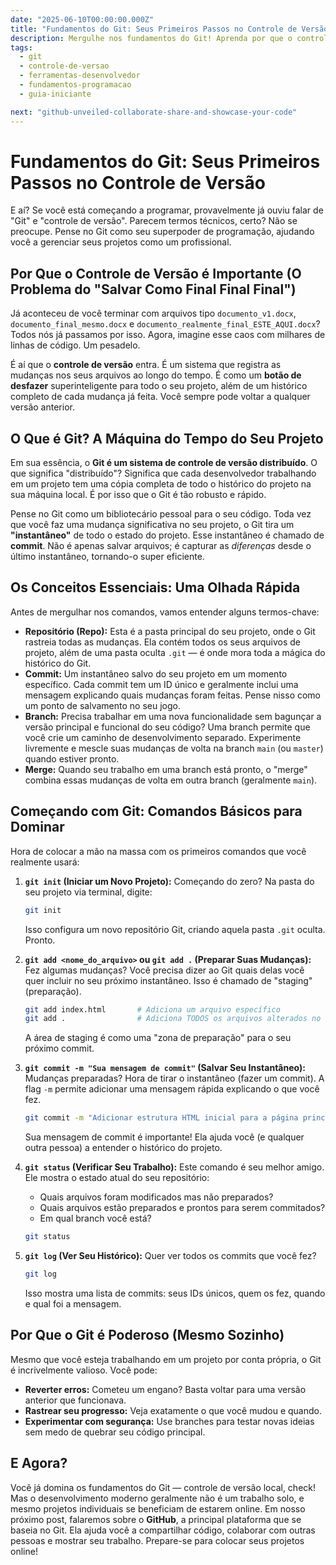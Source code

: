 ```yaml
---
date: "2025-06-10T00:00:00.000Z"
title: "Fundamentos do Git: Seus Primeiros Passos no Controle de Versão"
description: Mergulhe nos fundamentos do Git! Aprenda por que o controle de versão é crucial para desenvolvedores e domine os comandos essenciais para gerenciar seu código como um profissional.
tags:
  - git
  - controle-de-versao
  - ferramentas-desenvolvedor
  - fundamentos-programacao
  - guia-iniciante

next: "github-unveiled-collaborate-share-and-showcase-your-code"
---
```


# Fundamentos do Git: Seus Primeiros Passos no Controle de Versão

E aí? Se você está começando a programar, provavelmente já ouviu falar de "Git" e "controle de versão". Parecem termos técnicos, certo? Não se preocupe. Pense no Git como seu superpoder de programação, ajudando você a gerenciar seus projetos como um profissional.

## Por Que o Controle de Versão é Importante (O Problema do "Salvar Como Final Final Final")

Já aconteceu de você terminar com arquivos tipo `documento_v1.docx`, `documento_final_mesmo.docx` e `documento_realmente_final_ESTE_AQUI.docx`? Todos nós já passamos por isso. Agora, imagine esse caos com milhares de linhas de código. Um pesadelo.

É aí que o **controle de versão** entra. É um sistema que registra as mudanças nos seus arquivos ao longo do tempo. É como um **botão de desfazer** superinteligente para todo o seu projeto, além de um histórico completo de cada mudança já feita. Você sempre pode voltar a qualquer versão anterior.

## O Que é Git? A Máquina do Tempo do Seu Projeto

Em sua essência, o **Git é um sistema de controle de versão distribuído**. O que significa "distribuído"? Significa que cada desenvolvedor trabalhando em um projeto tem uma cópia completa de todo o histórico do projeto na sua máquina local. É por isso que o Git é tão robusto e rápido.

Pense no Git como um bibliotecário pessoal para o seu código. Toda vez que você faz uma mudança significativa no seu projeto, o Git tira um **"instantâneo"** de todo o estado do projeto. Esse instantâneo é chamado de **commit**. Não é apenas salvar arquivos; é capturar as *diferenças* desde o último instantâneo, tornando-o super eficiente.

## Os Conceitos Essenciais: Uma Olhada Rápida

Antes de mergulhar nos comandos, vamos entender alguns termos-chave:

* **Repositório (Repo):** Esta é a pasta principal do seu projeto, onde o Git rastreia todas as mudanças. Ela contém todos os seus arquivos de projeto, além de uma pasta oculta `.git` — é onde mora toda a mágica do histórico do Git.
* **Commit:** Um instantâneo salvo do seu projeto em um momento específico. Cada commit tem um ID único e geralmente inclui uma mensagem explicando quais mudanças foram feitas. Pense nisso como um ponto de salvamento no seu jogo.
* **Branch:** Precisa trabalhar em uma nova funcionalidade sem bagunçar a versão principal e funcional do seu código? Uma branch permite que você crie um caminho de desenvolvimento separado. Experimente livremente e mescle suas mudanças de volta na branch `main` (ou `master`) quando estiver pronto.
* **Merge:** Quando seu trabalho em uma branch está pronto, o "merge" combina essas mudanças de volta em outra branch (geralmente `main`).

## Começando com Git: Comandos Básicos para Dominar

Hora de colocar a mão na massa com os primeiros comandos que você realmente usará:

1.  **`git init` (Iniciar um Novo Projeto):**
    Começando do zero? Na pasta do seu projeto via terminal, digite:
    ```bash
    git init
    ```
    Isso configura um novo repositório Git, criando aquela pasta `.git` oculta. Pronto.

2.  **`git add <nome_do_arquivo>` ou `git add .` (Preparar Suas Mudanças):**
    Fez algumas mudanças? Você precisa dizer ao Git quais delas você quer incluir no seu próximo instantâneo. Isso é chamado de "staging" (preparação).
    ```bash
    git add index.html       # Adiciona um arquivo específico
    git add .                # Adiciona TODOS os arquivos alterados no diretório atual
    ```
    A área de staging é como uma "zona de preparação" para o seu próximo commit.

3.  **`git commit -m "Sua mensagem de commit"` (Salvar Seu Instantâneo):**
    Mudanças preparadas? Hora de tirar o instantâneo (fazer um commit). A flag `-m` permite adicionar uma mensagem rápida explicando o que você fez.
    ```bash
    git commit -m "Adicionar estrutura HTML inicial para a página principal"
    ```
    Sua mensagem de commit é importante! Ela ajuda você (e qualquer outra pessoa) a entender o histórico do projeto.

4.  **`git status` (Verificar Seu Trabalho):**
    Este comando é seu melhor amigo. Ele mostra o estado atual do seu repositório:
    * Quais arquivos foram modificados mas não preparados?
    * Quais arquivos estão preparados e prontos para serem commitados?
    * Em qual branch você está?
    ```bash
    git status
    ```

5.  **`git log` (Ver Seu Histórico):**
    Quer ver todos os commits que você fez?
    ```bash
    git log
    ```
    Isso mostra uma lista de commits: seus IDs únicos, quem os fez, quando e qual foi a mensagem.

## Por Que o Git é Poderoso (Mesmo Sozinho)

Mesmo que você esteja trabalhando em um projeto por conta própria, o Git é incrivelmente valioso. Você pode:

* **Reverter erros:** Cometeu um engano? Basta voltar para uma versão anterior que funcionava.
* **Rastrear seu progresso:** Veja exatamente o que você mudou e quando.
* **Experimentar com segurança:** Use branches para testar novas ideias sem medo de quebrar seu código principal.

## E Agora?

Você já domina os fundamentos do Git — controle de versão local, check! Mas o desenvolvimento moderno geralmente não é um trabalho solo, e mesmo projetos individuais se beneficiam de estarem online. Em nosso próximo post, falaremos sobre o **GitHub**, a principal plataforma que se baseia no Git. Ela ajuda você a compartilhar código, colaborar com outras pessoas e mostrar seu trabalho. Prepare-se para colocar seus projetos online!
